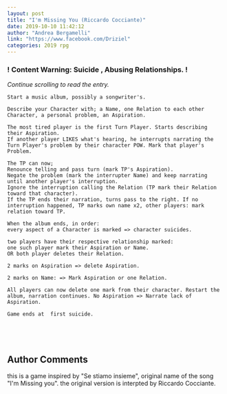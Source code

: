 ```yaml
---
layout: post
title: "I'm Missing You (Riccardo Cocciante)"
date: 2019-10-10 11:42:12
author: "Andrea Bergamelli"
link: "https://www.facebook.com/Driziel"
categories: 2019 rpg
---
```

<div id="warning"><div id="content"><h3><strong>! Content Warning: Suicide , Abusing Relationships. !</strong></h3><i>Continue scrolling to read the entry.</i></div></div>
 
```
Start a music album, possibly a songwriter's.

Describe your Character with; a Name, one Relation to each other Character, a personal problem, an Aspiration.

The most tired player is the first Turn Player. Starts describing their Aspiration.
If another player LIKES what's hearing, he interrupts narrating the Turn Player's problem by their character POW. Mark that player's Problem.

The TP can now;
Renounce telling and pass turn (mark TP's Aspiration).
Negate the problem (mark the interrupter Name) and keep narrating until another player's interruption.
Ignore the interruption calling the Relation (TP mark their Relation toward that character).
If the TP ends their narration, turns pass to the right. If no interruption happened, TP marks own name x2, other players: mark relation toward TP.

When the album ends, in order:
every aspect of a Character is marked => character suicides.

two players have their respective relationship marked:
one such player mark their Aspiration or Name.
OR both player deletes their Relation.

2 marks on Aspiration => delete Aspiration.

2 marks on Name: => Mark Aspiration or one Relation. 

All players can now delete one mark from their character. Restart the album, narration continues. No Aspiration => Narrate lack of Aspiration.

Game ends at  first suicide.





```
## Author Comments
this is a game inspired by "Se stiamo insieme", original name of the song "I'm Missing you". the original version is interpted by Riccardo Cocciante.
